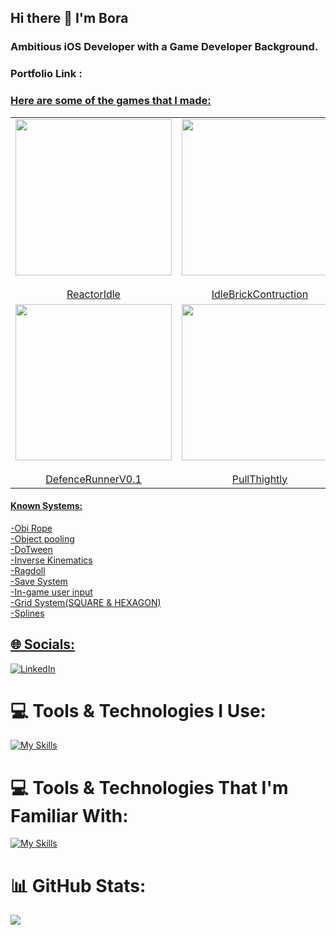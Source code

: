 ## Hi there 👋 I'm Bora

### Ambitious iOS Developer with a Game Developer Background.



### Portfolio Link :<a href="[https://github.com/BoraOzkoc](https://drive.google.com/file/d/1kvlcJe4_4Q-v2RpdgD3dG4k1AGVmGCUl/view?usp=sharing)"> 
### Here are some of the games that I made:


<table>
  <tr>
    <td align="center" height="250" width ="50">
        <div class="grid-item"><img src="https://github.com/BoraOzkoc/ReactorIdle/blob/main/ReactorIdle.gif"  height="250"></div>
        <br />
              <a href="https://github.com/BoraOzkoc">
        ReactorIdle    
      </a>
    </td>
   <td align="center" height="250">
        <div class="grid-item"><img src="https://github.com/BoraOzkoc/IdleBrickContruction/blob/main/IdleBrickContruction.gif"  height="250"></div>
        <br />
              <a href="https://github.com/BoraOzkoc">
        IdleBrickContruction
      </a>
    </td>
    <td align="center" height="250">
        <div class="grid-item"><img src="https://github.com/BoraOzkoc/DefenceRunnerV0.2/blob/main/DefenceRunnerV0_2.gif"  height="250"></div>
        <br />
              <a href="https://github.com/BoraOzkoc">
        DefenceRunnerV0.2
      </a>
      <td align="center" height="250">
        <div class="grid-item"><img src="https://github.com/BoraOzkoc/ArmThemUp/blob/main/ArmThem_Up.gif" width ="120" height="250"></div>
        <br />
              <a href="https://github.com/BoraOzkoc">
        ArmThemUp      
      </a>
    </td>
    <td align="center" height="250">
        <div class="grid-item"><img src="https://github.com/BoraOzkoc/WeightTextBattle/blob/main/WeightTextBattle.gif" width ="120" height="250"></div>
        <br />
              <a href="https://github.com/BoraOzkoc">
        WeightTextBattle
      </a>
    </td>
    <td align="center" height="250">
        <div class="grid-item"><img src="https://github.com/BoraOzkoc/SlingShotMerge/blob/main/SlingShotMerge.gif" width ="120" height="250"></div>
        <br />
              <a href="https://github.com/BoraOzkoc">
        SlingShotMerge
      </a>
    </td>
    </td>

  </tr>
  <tr>
  <td align="center" height="250">
        <div class="grid-item"><img src="https://github.com/BoraOzkoc/DefenceRunnerV0.1/blob/main/DefenceRunnerV0_1.gif"  height="250"></div>
        <br />
              <a href="https://github.com/BoraOzkoc">
        DefenceRunnerV0.1
      </a>
    </td>
   <td align="center" height="250">
        <div class="grid-item"><img src="https://github.com/BoraOzkoc/PullThightly/blob/main/PullTightly.gif"  height="250"></div>
        <br />
              <a href="https://github.com/BoraOzkoc">
        PullThightly
      </a>
    </td>
    <td align="center" height="250">
        <div class="grid-item"><img src="https://github.com/BoraOzkoc/LeaveMeAlone/blob/main/LeaveMeAlone.gif"  height="250"></div>
        <br />
              <a href="https://github.com/BoraOzkoc">
        LeaveMeAlone!
      </a>
      <td align="center" height="250" width ="200">
        <div class="grid-item"><img src="https://github.com/BoraOzkoc/AR-DEMO-/blob/main/AR_DEMO.gif" width ="120" height="250"></div>
        <br />
              <a href="https://github.com/BoraOzkoc">
        AR-DEMO        
      </a>
    </td>
    <td align="center" height="250">
        <div class="grid-item"><img src="https://github.com/BoraOzkoc/CashierRun/blob/main/CashierRun.gif"  height="250"></div>
        <br />
              <a href="https://github.com/BoraOzkoc">
        CashierRun    
      </a>
    </td>
    <td align="center" height="250">
        <div class="grid-item"><img src="https://github.com/BoraOzkoc/PushThemForward/blob/main/PushThemForward_MOV_AdobeExpress.gif" width ="120" height="250"></div>
        <br />
              <a href="https://github.com/BoraOzkoc">
        PushThemForward
      </a>
    </td>
  </tr>
</table>

#### Known Systems:
<div>-Obi Rope</div>
<div>-Object pooling</div>
<div>-DoTween</div>
<div>-Inverse Kinematics</div>
<div>-Ragdoll</div>
<div>-Save System</div>
<div>-In-game user input</div>
<div>-Grid System(SQUARE & HEXAGON)</div>
<div>-Splines</div>

## 🌐 Socials:
[![LinkedIn](https://img.shields.io/badge/LinkedIn-%230077B5.svg?logo=linkedin&logoColor=white)](https://linkedin.com/in/bora-özkoç) 

# 💻 Tools & Technologies I Use:
[![My Skills](https://skillicons.dev/icons?i=unity,blender,cs,github,stackoverflow,visualstudio,vscode,md)](https://github.com/BoraOzkoc)

# 💻 Tools & Technologies That I'm Familiar With:
[![My Skills](https://skillicons.dev/icons?i=cpp,python,unreal,java)](https://github.com/BoraOzkoc)

# 📊 GitHub Stats:
![](https://github-readme-streak-stats.herokuapp.com/?user=BoraOzkoc&theme=gruvbox&hide_border=false)<br/>




